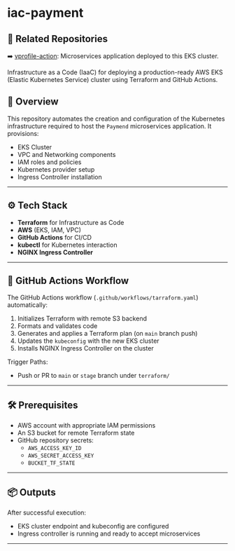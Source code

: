 # iac-payment

## 📎 Related Repositories

➡️ [vprofile-action](https://github.com/shreyas4114/payment_actions): Microservices application deployed to this EKS cluster.

Infrastructure as a Code (IaaC) for deploying a production-ready AWS EKS (Elastic Kubernetes Service) cluster using Terraform and GitHub Actions.

## 🚀 Overview

This repository automates the creation and configuration of the Kubernetes infrastructure required to host the `Paymend` microservices application. It provisions:

- EKS Cluster
- VPC and Networking components
- IAM roles and policies
- Kubernetes provider setup
- Ingress Controller installation

---

## ⚙️ Tech Stack

- **Terraform** for Infrastructure as Code
- **AWS** (EKS, IAM, VPC)
- **GitHub Actions** for CI/CD
- **kubectl** for Kubernetes interaction
- **NGINX Ingress Controller**

---

## 🔄 GitHub Actions Workflow

The GitHub Actions workflow (`.github/workflows/tarraform.yaml`) automatically:

1. Initializes Terraform with remote S3 backend
2. Formats and validates code
3. Generates and applies a Terraform plan (on `main` branch push)
4. Updates the `kubeconfig` with the new EKS cluster
5. Installs NGINX Ingress Controller on the cluster

Trigger Paths:
- Push or PR to `main` or `stage` branch under `terraform/`

---

## 🛠️ Prerequisites

- AWS account with appropriate IAM permissions
- An S3 bucket for remote Terraform state
- GitHub repository secrets:
  - `AWS_ACCESS_KEY_ID`
  - `AWS_SECRET_ACCESS_KEY`
  - `BUCKET_TF_STATE`

---

## 📦 Outputs

After successful execution:
- EKS cluster endpoint and kubeconfig are configured
- Ingress controller is running and ready to accept microservices

---
